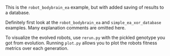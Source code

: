 This is the `robot_bodybrain_ea` example, but with added saving of results to a database.

Definitely first look at the `robot_bodybrain_ea` and `simple_ea_xor_database` examples.
Many explanation comments are omitted here.

To visualize the evolved robots, use `rerun.py` with the pickled genotype you got from evolution.
Running `plot.py` allows you to plot the robots fitness metrics over each generation.